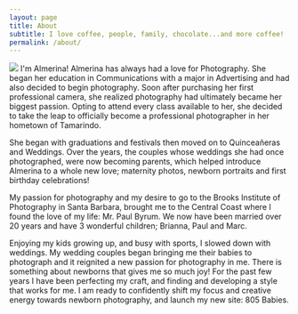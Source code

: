 ```yaml
---
layout: page
title: About
subtitle: I love coffee, people, family, chocolate...and more coffee! 
permalink: /about/
---
```


<aside>
  <p class="has-drop-cap">
    <img src="/images/selfie.jpg" class="rounded-lg float-left md:w-1/3 w-full mr-10 mb-5"/> 
    <span class="hidden text-green text-3xl font-serif uppercase block pb-8">I'm Almerina!</span>
    Almerina has always had a love for Photography. She began her education in Communications with a major in Advertising and had also decided to begin photography. Soon after purchasing her first professional camera, she realized photography had ultimately became her biggest passion. Opting to attend every class available to her, she decided to take the leap to officially become a professional photographer in her hometown of Tamarindo.
  </p> 

  <p>
    She began with graduations and festivals then moved on to Quinceañeras and Weddings. Over the years, the couples whose weddings she had once photographed, were now becoming parents, which helped introduce Almerina to a whole new love; maternity photos, newborn portraits and first birthday celebrations!
  </p>

  <p>
    My passion for photography and my desire to go to the Brooks Institute of Photography in Santa Barbara, brought me to the Central Coast where I found the love of my life: Mr. Paul Byrum. We now have been married over 20 years and have 3 wonderful children; Brianna, Paul and Marc.
  </p>

  <p>
    Enjoying my kids growing up, and busy with sports, I slowed down with weddings. My wedding couples began bringing me their babies to photograph and it reignited a new passion for photography in me. There is something about newborns that gives me so much joy! For the past few years I have been perfecting my craft, and finding and developing a style that works for me. I am ready to confidently shift my focus and creative energy towards newborn photography, and launch my new site: 805 Babies.
  </p>

</aside>

